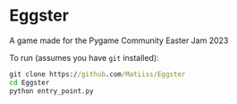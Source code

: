 # Eggster
A game made for the Pygame Community Easter Jam 2023

To run (assumes you have `git` installed):
```cmd
git clone https://github.com/Matiiss/Eggster
cd Eggster
python entry_point.py
```
